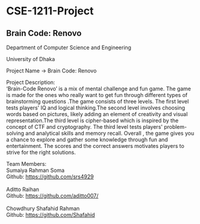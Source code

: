 # CSE-1211-Project
<h2>Brain Code: Renovo</h2>
<p>
  Department of Computer Science and Engineering

University of Dhaka

Project Name -> Brain Code: Renovo

Project Description:<br>
‘Brain-Code Renovo’ is a mix of mental challenge and fun game. The game is made for the ones
who really want to get fun through different types of brainstorming questions .The game
consists of three levels. The first level tests players' IQ and logical thinking.The second level
involves choosing words based on pictures, likely adding an element of creativity and visual
representation.The third level is cipher-based which is inspired by the concept of CTF and
cryptography. The third level tests players' problem-solving and analytical skills and memory
recall. Overall , the game gives you a chance to explore and gather some knowledge through fun
and entertainment. The scores and the correct answers motivates players to strive for the right
solutions.

Team Members:
<br>
Sumaiya Rahman Soma<br>
Github: https://github.com/srs4929
<br>
<br>
Aditto Raihan<br>
Github: https://github.com/aditto007/
<br>
<br>
Chowdhury Shafahid Rahman<br>
Github: https://github.com/Shafahid
<br>
</p>
